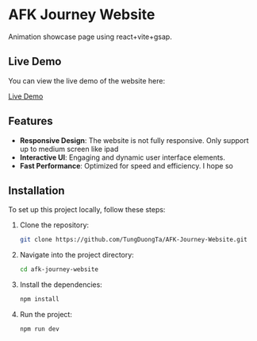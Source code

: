 # AFK Journey Website

Animation showcase page using react+vite+gsap.

## Live Demo

You can view the live demo of the website here:

[Live Demo](https://afk-journey-website.vercel.app/)

## Features

- **Responsive Design**: The website is not fully responsive. Only support up to medium screen like ipad
- **Interactive UI**: Engaging and dynamic user interface elements.
- **Fast Performance**: Optimized for speed and efficiency. I hope so

## Installation

To set up this project locally, follow these steps:

1. Clone the repository:
   ```bash
   git clone https://github.com/TungDuongTa/AFK-Journey-Website.git
2. Navigate into the project directory:
   ```bash
   cd afk-journey-website
3. Install the dependencies:
   ```bash
   npm install
4. Run the project:
   ```bash
   npm run dev
   
